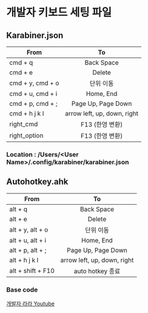# 개발자 키보드 세팅 파일


## Karabiner.json
From | To
---|:---:
cmd + q | Back Space  
cmd + e | Delete  
cmd + y, cmd + o | 단위 이동
cmd + u, cmd + i | Home, End
cmd + p, cmd + ; | Page Up, Page Down
cmd + h j k l | arrow left, up, down, right
right_cmd | F13 (한영 변환)
right_option | F13 (한영 변환)

### Location : /Users/\<User Name\>/.config/karabiner/karabiner.json

## Autohotkey.ahk
From | To
---|:---:
alt + q | Back Space  
alt + e | Delete
alt + y, alt + o | 단위 이동
alt + u, alt + i | Home, End
alt + p, alt + ; | Page Up, Page Down
alt + h j k l | arrow left, up, down, right
alt + shift + F10 | auto hotkey 종료



### Base code
[개발자 라라 Youtube](https://youtu.be/47pu4yI2Zcs)